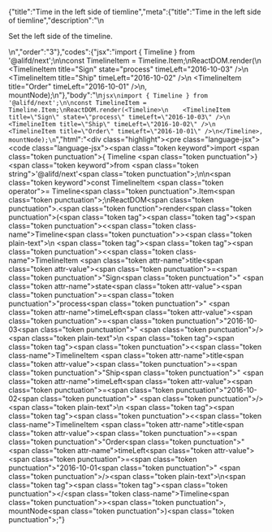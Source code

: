 {"title":"Time in the left side of tiemline","meta":{"title":"Time in the left side of tiemline","description":"\n<p>Set the left side of the timeline.</p>\n","order":"3"},"codes":{"jsx":"import { Timeline } from '@alifd/next';\n\nconst TimelineItem = Timeline.Item;\nReactDOM.render(<Timeline>\n    <TimelineItem title=\"Sign\" state=\"process\" timeLeft=\"2016-10-03\" />\n    <TimelineItem title=\"Ship\" timeLeft=\"2016-10-02\" />\n    <TimelineItem title=\"Order\" timeLeft=\"2016-10-01\" />\n</Timeline>, mountNode);\n"},"body":"\n````jsx\nimport { Timeline } from '@alifd/next';\n\nconst TimelineItem = Timeline.Item;\nReactDOM.render(<Timeline>\n    <TimelineItem title=\"Sign\" state=\"process\" timeLeft=\"2016-10-03\" />\n    <TimelineItem title=\"Ship\" timeLeft=\"2016-10-02\" />\n    <TimelineItem title=\"Order\" timeLeft=\"2016-10-01\" />\n</Timeline>, mountNode);\n````","html":"<script>(function(){\"use strict\";\n\nvar _next = require(\"@alifd/next\");\n\nvar TimelineItem = _next.Timeline.Item;\nReactDOM.render(React.createElement(\n    _next.Timeline,\n    null,\n    React.createElement(TimelineItem, { title: \"Sign\", state: \"process\", timeLeft: \"2016-10-03\" }),\n    React.createElement(TimelineItem, { title: \"Ship\", timeLeft: \"2016-10-02\" }),\n    React.createElement(TimelineItem, { title: \"Order\", timeLeft: \"2016-10-01\" })\n), mountNode);})()</script><div class=\"highlight\"><pre class=\"language-jsx\"><code class=\"language-jsx\"><span class=\"token keyword\">import</span> <span class=\"token punctuation\">{</span> Timeline <span class=\"token punctuation\">}</span> <span class=\"token keyword\">from</span> <span class=\"token string\">'@alifd/next'</span><span class=\"token punctuation\">;</span>\n\n<span class=\"token keyword\">const</span> TimelineItem <span class=\"token operator\">=</span> Timeline<span class=\"token punctuation\">.</span>Item<span class=\"token punctuation\">;</span>\nReactDOM<span class=\"token punctuation\">.</span><span class=\"token function\">render</span><span class=\"token punctuation\">(</span><span class=\"token tag\"><span class=\"token tag\"><span class=\"token punctuation\">&lt;</span><span class=\"token class-name\">Timeline</span></span><span class=\"token punctuation\">></span></span><span class=\"token plain-text\">\n    </span><span class=\"token tag\"><span class=\"token tag\"><span class=\"token punctuation\">&lt;</span><span class=\"token class-name\">TimelineItem</span></span> <span class=\"token attr-name\">title</span><span class=\"token attr-value\"><span class=\"token punctuation\">=</span><span class=\"token punctuation\">\"</span>Sign<span class=\"token punctuation\">\"</span></span> <span class=\"token attr-name\">state</span><span class=\"token attr-value\"><span class=\"token punctuation\">=</span><span class=\"token punctuation\">\"</span>process<span class=\"token punctuation\">\"</span></span> <span class=\"token attr-name\">timeLeft</span><span class=\"token attr-value\"><span class=\"token punctuation\">=</span><span class=\"token punctuation\">\"</span>2016-10-03<span class=\"token punctuation\">\"</span></span> <span class=\"token punctuation\">/></span></span><span class=\"token plain-text\">\n    </span><span class=\"token tag\"><span class=\"token tag\"><span class=\"token punctuation\">&lt;</span><span class=\"token class-name\">TimelineItem</span></span> <span class=\"token attr-name\">title</span><span class=\"token attr-value\"><span class=\"token punctuation\">=</span><span class=\"token punctuation\">\"</span>Ship<span class=\"token punctuation\">\"</span></span> <span class=\"token attr-name\">timeLeft</span><span class=\"token attr-value\"><span class=\"token punctuation\">=</span><span class=\"token punctuation\">\"</span>2016-10-02<span class=\"token punctuation\">\"</span></span> <span class=\"token punctuation\">/></span></span><span class=\"token plain-text\">\n    </span><span class=\"token tag\"><span class=\"token tag\"><span class=\"token punctuation\">&lt;</span><span class=\"token class-name\">TimelineItem</span></span> <span class=\"token attr-name\">title</span><span class=\"token attr-value\"><span class=\"token punctuation\">=</span><span class=\"token punctuation\">\"</span>Order<span class=\"token punctuation\">\"</span></span> <span class=\"token attr-name\">timeLeft</span><span class=\"token attr-value\"><span class=\"token punctuation\">=</span><span class=\"token punctuation\">\"</span>2016-10-01<span class=\"token punctuation\">\"</span></span> <span class=\"token punctuation\">/></span></span><span class=\"token plain-text\">\n</span><span class=\"token tag\"><span class=\"token tag\"><span class=\"token punctuation\">&lt;/</span><span class=\"token class-name\">Timeline</span></span><span class=\"token punctuation\">></span></span><span class=\"token punctuation\">,</span> mountNode<span class=\"token punctuation\">)</span><span class=\"token punctuation\">;</span></code></pre></div>"}